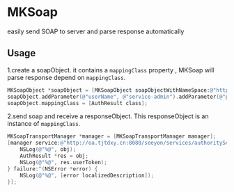 # MKSoap
easily send SOAP to server and parse response automatically

## Usage

1.create a soapObject. it contains a `mappingClass` property , MKSoap will parse response depend on `mappingClass`.
```objectivec
MKSoapObject *soapObject = [MKSoapObject soapObjectWithNameSpace:@"http://impl.services.v3x.seeyon.com" methodName:@"authenticate"];
soapObject.addParameter(@"userName", @"service-admin").addParameter(@"password", @"123456");
soapObject.mappingClass = [AuthResult class];
```
2.send soap and receive a responseObject. This responseObject is an instance of `mappingClass`.
```objectivec
MKSoapTransportManager *manager = [MKSoapTransportManager manager];
[manager service:@"http://oa.tjtdxy.cn:8080/seeyon/services/authorityService?wsdl" soapObject:soapObject success:^(id obj) {
    NSLog(@"%@", obj);
    AuthResult *res = obj;
    NSLog(@"%@", res.userToken);
} failure:^(NSError *error) {
    NSLog(@"%@", [error localizedDescription]);
}];
```
 
